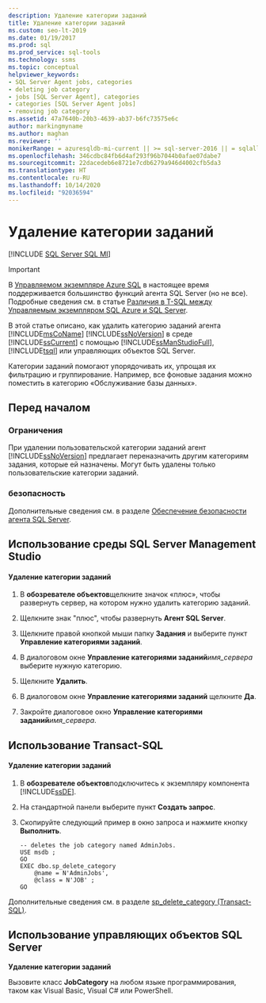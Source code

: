 ```yaml
---
description: Удаление категории заданий
title: Удаление категории заданий
ms.custom: seo-lt-2019
ms.date: 01/19/2017
ms.prod: sql
ms.prod_service: sql-tools
ms.technology: ssms
ms.topic: conceptual
helpviewer_keywords:
- SQL Server Agent jobs, categories
- deleting job category
- jobs [SQL Server Agent], categories
- categories [SQL Server Agent jobs]
- removing job category
ms.assetid: 47a7640b-20b3-4639-ab37-b6fc73575e6c
author: markingmyname
ms.author: maghan
ms.reviewer: ''
monikerRange: = azuresqldb-mi-current || >= sql-server-2016 || = sqlallproducts-allversions
ms.openlocfilehash: 346cdbc84fb6d4af293f96b7044b0afae07dabe7
ms.sourcegitcommit: 22dacedeb6e8721e7cdb6279a946d4002cfb5da3
ms.translationtype: HT
ms.contentlocale: ru-RU
ms.lasthandoff: 10/14/2020
ms.locfileid: "92036594"
---
```

# <a name="delete-a-job-category"></a>Удаление категории заданий
[!INCLUDE [SQL Server SQL MI](../../includes/applies-to-version/sql-asdbmi.md)]

> [!IMPORTANT]  
> В [Управляемом экземпляре Azure SQL](/azure/sql-database/sql-database-managed-instance) в настоящее время поддерживается большинство функций агента SQL Server (но не все). Подробные сведения см. в статье [Различия в T-SQL между Управляемым экземпляром SQL Azure и SQL Server](/azure/sql-database/sql-database-managed-instance-transact-sql-information#sql-server-agent).

В этой статье описано, как удалить категорию заданий агента [!INCLUDE[msCoName](../../includes/msconame_md.md)] [!INCLUDE[ssNoVersion](../../includes/ssnoversion-md.md)] в среде [!INCLUDE[ssCurrent](../../includes/sscurrent-md.md)] с помощью [!INCLUDE[ssManStudioFull](../../includes/ssmanstudiofull-md.md)], [!INCLUDE[tsql](../../includes/tsql-md.md)] или управляющих объектов SQL Server.  
  
Категории заданий помогают упорядочивать их, упрощая их фильтрацию и группирование. Например, все фоновые задания можно поместить в категорию «Обслуживание базы данных».  
  
## <a name="before-you-begin"></a><a name="BeforeYouBegin"></a>Перед началом  
  
### <a name="limitations-and-restrictions"></a><a name="Restrictions"></a>Ограничения  
При удалении пользовательской категории заданий агент [!INCLUDE[ssNoVersion](../../includes/ssnoversion-md.md)] предлагает переназначить другим категориям задания, которые ей назначены. Могут быть удалены только пользовательские категории заданий.  
  
### <a name="security"></a><a name="Security"></a>безопасность  
Дополнительные сведения см. в разделе [Обеспечение безопасности агента SQL Server](../../ssms/agent/implement-sql-server-agent-security.md).  
  
## <a name="using-sql-server-management-studio"></a><a name="SSMS"></a>Использование среды SQL Server Management Studio  
  
#### <a name="to-delete-a-job-category"></a>Удаление категории заданий  
  
1.  В **обозревателе объектов**щелкните значок «плюс», чтобы развернуть сервер, на котором нужно удалить категорию заданий.  
  
2.  Щелкните знак "плюс", чтобы развернуть **Агент SQL Server**.  
  
3.  Щелкните правой кнопкой мыши папку **Задания** и выберите пункт **Управление категориями заданий**.  
  
4.  В диалоговом окне **Управление категориями заданий**_имя\_сервера_ выберите нужную категорию.  
  
5.  Щелкните **Удалить**.  
  
6.  В диалоговом окне **Управление категориями заданий** щелкните **Да**.  
  
7.  Закройте диалоговое окно **Управление категориями заданий**_имя\_сервера_.  
  
## <a name="using-transact-sql"></a><a name="TSQL"></a>Использование Transact-SQL  
  
#### <a name="to-delete-a-job-category"></a>Удаление категории заданий  
  
1.  В **обозревателе объектов**подключитесь к экземпляру компонента [!INCLUDE[ssDE](../../includes/ssde_md.md)].  
  
2.  На стандартной панели выберите пункт **Создать запрос**.  
  
3.  Скопируйте следующий пример в окно запроса и нажмите кнопку **Выполнить**.  
  
    ```  
    -- deletes the job category named AdminJobs.  
    USE msdb ;  
    GO   
    EXEC dbo.sp_delete_category  
        @name = N'AdminJobs',  
        @class = N'JOB' ;  
    GO  
    ```  
  
Дополнительные сведения см. в разделе [sp_delete_category (Transact-SQL)](../../relational-databases/system-stored-procedures/sp-delete-category-transact-sql.md).  
  
## <a name="using-sql-server-management-objects"></a><a name="SMO"></a>Использование управляющих объектов SQL Server  
**Удаление категории заданий**  
  
Вызовите класс **JobCategory** на любом языке программирования, таком как Visual Basic, Visual C# или PowerShell.  
